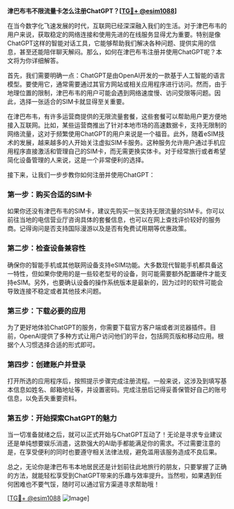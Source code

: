 **津巴布韦不限流量卡怎么注册ChatGPT？[[TG💪+ @esim1088](https://t.me/s/esim1088)]**

在当今数字化飞速发展的时代，互联网已经深深融入我们的生活。对于津巴布韦的用户来说，获取稳定的网络连接和使用先进的在线服务显得尤为重要。特别是像ChatGPT这样的智能对话工具，它能够帮助我们解决各种问题、提供实用的信息，甚至还能陪伴聊天解闷。那么，如何在津巴布韦注册并使用ChatGPT呢？本文将为你详细解答。

首先，我们需要明确一点：ChatGPT是由OpenAI开发的一款基于人工智能的语言模型。要使用它，通常需要通过其官方网站或相关应用程序进行访问。然而，由于地理位置的限制，津巴布韦的用户可能会遇到网络速度慢、访问受限等问题。因此，选择一张适合的SIM卡就显得至关重要。

在津巴布韦，有许多运营商提供的无限流量套餐，这些套餐可以帮助用户更方便地接入互联网。比如，某些运营商推出了针对本地市场的高速数据卡，支持无限制的网络流量，这对于频繁使用ChatGPT的用户来说是一个福音。此外，随着eSIM技术的发展，越来越多的人开始关注虚拟SIM卡服务。这种服务允许用户通过手机应用程序直接激活和管理自己的SIM卡，而无需更换实体卡。对于经常旅行或者希望简化设备管理的人来说，这是一个非常便利的选择。

接下来，让我们一步步教你如何注册并使用ChatGPT：

### 第一步：购买合适的SIM卡

如果你还没有津巴布韦的SIM卡，建议先购买一张支持无限流量的SIM卡。你可以前往当地的电信营业厅咨询具体的套餐信息，也可以在网上查找评价较好的服务商。记得询问是否支持国际漫游以及是否有免费试用期等优惠政策。

### 第二步：检查设备兼容性

确保你的智能手机或其他联网设备支持eSIM功能。大多数现代智能手机都具备这一特性，但如果你使用的是一些较老型号的设备，则可能需要额外配置硬件才能支持eSIM。另外，也要确认设备的操作系统版本是最新的，因为过时的软件可能会导致连接不稳定或者其他技术问题。

### 第三步：下载必要的应用

为了更好地体验ChatGPT的服务，你需要下载官方客户端或者浏览器插件。目前，OpenAI提供了多种方式让用户访问他们的平台，包括网页版和移动应用。根据个人习惯选择合适的形式即可。

### 第四步：创建账户并登录

打开所选的应用程序后，按照提示步骤完成注册流程。一般来说，这涉及到填写基本信息如姓名、邮箱地址等，并设置密码。完成注册后记得妥善保管好自己的账号信息，以免丢失重要资料。

### 第五步：开始探索ChatGPT的魅力

当一切准备就绪之后，就可以正式开始与ChatGPT互动了！无论是寻求专业建议还是单纯想要娱乐消遣，这款强大的AI助手都能满足你的需求。不过需要注意的是，在享受便利的同时也要遵守相关法律法规，避免滥用该服务造成不良后果。

总之，无论你是津巴布韦本地居民还是计划前往此地旅行的朋友，只要掌握了正确的方法，就能轻松享受到ChatGPT带来的乐趣与效率提升。当然啦，如果遇到任何困难也不要气馁，随时可以通过官方渠道寻求帮助哦！

[[TG💪+ @esim1088](https://t.me/s/esim1088) ![Image](https://i.postimg.cc/4NQfJmqS/Snipaste-2025-05-13-00-14-12.png)]